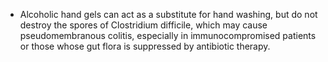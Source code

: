 - Alcoholic hand gels can act as a substitute for hand washing, but do not destroy the spores of Clostridium difficile, which may cause pseudomembranous colitis, especially in immunocompromised patients or those whose gut flora is suppressed by antibiotic therapy.